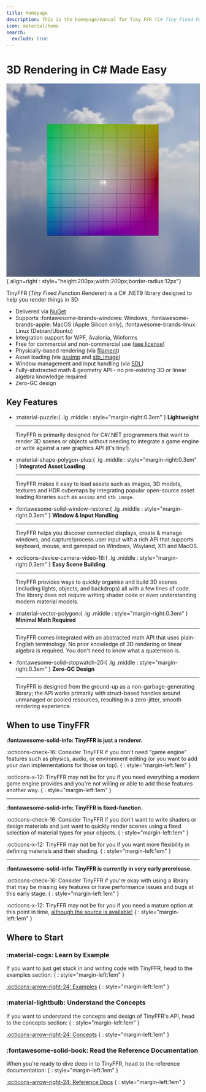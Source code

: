 ```yaml
---
title: Homepage
description: This is the homepage/manual for Tiny FFR (C# Tiny Fixed Function Rendering Library).
icon: material/home
search:
  exclude: true
---
```


# 3D Rendering in C\# Made Easy

![Rotating Cube](tffrcube.webp){ align=right : style="height:200px;width:200px;border-radius:12px"}

TinyFFR (*Tiny* *F*ixed *F*unction *R*enderer) is a C# .NET9 library designed to help you render things in 3D:

* Delivered via [NuGet](https://www.nuget.org/packages/Egodystonic.TinyFFR/)
* Supports :fontawesome-brands-windows: Windows, :fontawesome-brands-apple: MacOS (Apple Silicon only), :fontawesome-brands-linux: Linux (Debian/Ubuntu)
* Integration support for WPF, Avalonia, Winforms
* Free for commercial and non-commercial use ([see license](https://github.com/Egodystonic/TinyFFR/blob/main/LICENSE.md))
* Physically-based rendering (via [filament](https://github.com/google/filament))
* Asset loading (via [assimp](https://github.com/assimp/assimp) and [stb_image](https://github.com/nothings/stb))
* Window management and input handling (via [SDL](https://github.com/libsdl-org/SDL))
* Fully-abstracted math & geometry API - no pre-existing 3D or linear algebra knowledge required
* Zero-GC design

## Key Features

<div class="grid cards" markdown>

-   :material-puzzle:{ .lg .middle : style="margin-right:0.3em" } __Lightweight__

    ---

    TinyFFR is primarily designed for C#/.NET programmers that want to render 3D scenes or objects without needing to integrate a game engine or write against a raw graphics API (it's tiny!).

-   :material-shape-polygon-plus:{ .lg .middle : style="margin-right:0.3em" } __Integrated Asset Loading__

    ---

    TinyFFR makes it easy to load assets such as images, 3D models, textures and HDR cubemaps by integrating popular open-source asset loading libraries such as `assimp` and `stb_image`. 

-   :fontawesome-solid-window-restore:{ .lg .middle : style="margin-right:0.3em" } __Window & Input Handling__

    ---

    TinyFFR helps you discover connected displays, create & manage windows, and capture/process user input with a rich API that supports keyboard, mouse, and gamepad on Windows, Wayland, X11 and MacOS.

-   :octicons-device-camera-video-16:{ .lg .middle : style="margin-right:0.3em" } __Easy Scene Building__

    ---

    TinyFFR provides ways to quickly organise and build 3D scenes (including lights, objects, and backdrops) all with a few lines of code. The library does not require writing shader code or even understanding modern material models. 

-   :material-vector-polygon:{ .lg .middle : style="margin-right:0.3em" } __Minimal Math Required__

    ---

    TinyFFR comes integrated with an abstracted math API that uses plain-English terminology. No prior knowledge of 3D rendering or linear algebra is required. You don't need to know what a quaternion is.

-   :fontawesome-solid-stopwatch-20:{ .lg .middle : style="margin-right:0.3em" } __Zero-GC Design__

    ---

    TinyFFR is designed from the ground-up as a non-garbage-generating library; the API works primarily with struct-based handles around unmanaged or pooled resources, resulting in a zero-jitter, smooth rendering experience.

</div>  

## When to use TinyFFR

__:fontawesome-solid-info: TinyFFR is just a renderer.__

<span class="tffr-affirmative">:octicons-check-16:</span> Consider TinyFFR if you don't need "game engine" features such as physics, audio, or environment editing (or you want to add your own implementations for those on top).
{ : style="margin-left:1em" }

<span class="tffr-negative">:octicons-x-12:</span> TinyFFR may not be for you if you need everything a modern game engine provides and you're not willing or able to add those features another way.
{ : style="margin-left:1em" }

---

__:fontawesome-solid-info: TinyFFR is fixed-function.__

<span class="tffr-affirmative">:octicons-check-16:</span> Consider TinyFFR if you don't want to write shaders or design materials and just want to quickly render scenes using a fixed selection of material types for your objects.
{ : style="margin-left:1em" }

<span class="tffr-negative">:octicons-x-12:</span> TinyFFR may not be for you if you want more flexibility in defining materials and their shading.
{ : style="margin-left:1em" }

---

__:fontawesome-solid-info: TinyFFR is currently in very early prerelease.__ 

<span class="tffr-affirmative">:octicons-check-16:</span> Consider TinyFFR if you're okay with using a library that may be missing key features or 
have performance issues and bugs at this early stage. 
{ : style="margin-left:1em" }

<span class="tffr-negative">:octicons-x-12:</span> TinyFFR may not be for you if you need a mature option at this point in time, [although the source is available!](https://github.com/Egodystonic/TinyFFR)
{ : style="margin-left:1em" }

## Where to Start

### :material-cogs: Learn by Example

If you want to just get stuck in and writing code with TinyFFR, head to the examples section:
{ : style="margin-left:1em" }

[:octicons-arrow-right-24: Examples](/examples/index.md)
{ : style="margin-left:1em" }

### :material-lightbulb: Understand the Concepts

If you want to understand the concepts and design of TinyFFR's API, head to the concepts section:
{ : style="margin-left:1em" }

[:octicons-arrow-right-24: Concepts](/concepts/index.md)
{ : style="margin-left:1em" }

### :fontawesome-solid-book: Read the Reference Documentation

When you're ready to dive deep in to TinyFFR, head to the reference documentation:
{ : style="margin-left:1em" }

[:octicons-arrow-right-24: Reference Docs](/reference/index.md)
{ : style="margin-left:1em" }